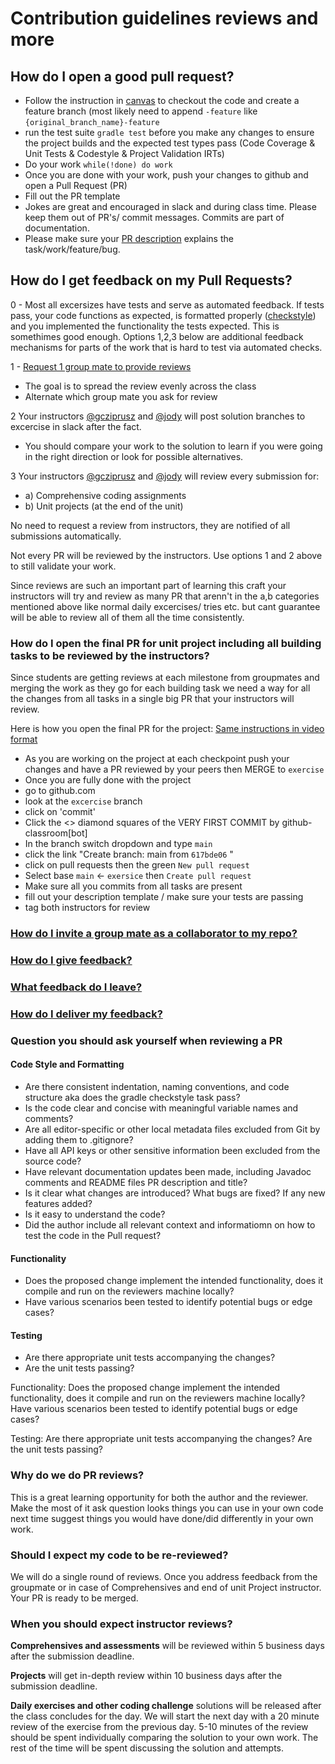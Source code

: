 # Contribution guidelines reviews and more


## How do I open a good pull request?
- Follow the instruction in [canvas](https://nss.instructure.com/) to checkout the 
code and create a feature branch (most likely need to append `-feature` like `{original_branch_name}-feature`
- run the test suite `gradle test` before you make any changes to ensure the project builds and the expected test types pass (Code Coverage & Unit Tests  & Codestyle & Project Validation IRTs)
- Do your work `while(!done) do work`
- Once you are done with your work, push your changes to github and open a Pull Request (PR)
- Fill out the PR template
- Jokes are great and encouraged in slack and during class time. Please keep them out of PR's/ commit messages. Commits are 
part of documentation.
- Please make sure your [PR description](https://www.pullrequest.com/blog/writing-a-great-pull-request-description/) explains the task/work/feature/bug.

## How do I get feedback on my Pull Requests? 

0 - Most all excersizes have tests and serve as automated feedback. If tests pass, your code functions as expected, is formatted properly ([checkstyle](https://checkstyle.sourceforge.io/)) and you implemented the functionality the tests expected.
    This is somethimes good enough. Options 1,2,3 below are additional feedback mechanisms for parts of the work that is hard to test via automated checks.

1 - [Request 1 group mate to provide reviews](https://docs.github.com/en/pull-requests/collaborating-with-pull-requests/proposing-changes-to-your-work-with-pull-requests/requesting-a-pull-request-review) 
- The goal is to spread the review evenly across the class
- Alternate which group mate you ask for review

2 Your instructors [@gcziprusz](https://github.com/gcziprusz) and [@jody](https://github.com/ProbablyJody) will post solution branches to excercise in slack after the fact.
- You should compare your work to the solution to learn if you were going in the right direction or 
look for possible alternatives.

3 Your instructors [@gcziprusz](https://github.com/gcziprusz) and [@jody](https://github.com/ProbablyJody) will review every submission for: 
- a) Comprehensive coding assignments
- b) Unit projects (at the end of the unit)

No need to request a review from instructors, they are notified of all submissions automatically. 

Not every PR will be reviewed by the instructors. Use options 1 and 2 
above to still validate your work.

Since reviews are such an important part of learning this craft your instructors will 
try and review as many PR that arenn't in the a,b categories mentioned above like normal daily excercises/ tries etc.
but cant guarantee will be able to review all of them all the time consistently.

### How do I open the final PR for unit project including all building tasks to be reviewed by the instructors? 
Since students are getting reviews at each milestone from groupmates and merging the work as they go for each building task we need a way for all the changes from all tasks in a single big PR that your instructors will review.

Here is how you open the final PR for the project: 
  [Same instructions in video format](https://www.youtube.com/watch?v=6-GJIolLKZc)

- As you are working on the project at each checkpoint push your changes and have a PR reviewed by your peers then MERGE to `exercise`
- Once you are fully done with the project 
- go to github.com 
- look at the `excercise` branch
- click on 'commit'
- Click the <> diamond squares of the VERY FIRST COMMIT by github-classroom[bot]  
- In the branch switch dropdown and type `main`
- click the link "Create branch: main from `617bde06` "
- click on pull requests then the green `New pull request`
- Select base `main` <- `exersice` then `Create pull request`
- Make sure all you commits from all tasks are present 
- fill out your description template / make sure your tests are passing 
- tag both instructors for review 



### [How do I invite a group mate as a collaborator to my repo?](https://docs.github.com/en/repositories/managing-your-repositorys-settings-and-features/managing-repository-settings/managing-teams-and-people-with-access-to-your-repository#inviting-a-team-or-person)

### [How do I give feedback?](https://docs.github.com/en/pull-requests/collaborating-with-pull-requests/reviewing-changes-in-pull-requests/reviewing-proposed-changes-in-a-pull-request?tool=webui)

### [What feedback do I leave?](https://medium.com/hackernoon/how-to-give-and-get-better-code-reviews-e011c3cda55e)

### [How do I deliver my feedback?](https://rewind.com/blog/best-practices-for-reviewing-pull-requests-in-github/)

### Question you should ask yourself when reviewing a PR
#### Code Style and Formatting
- Are there consistent indentation, naming conventions, and code structure aka does the gradle checkstyle task pass?
- Is the code clear and concise with meaningful variable names and comments?
- Are all editor-specific or other local metadata files excluded from Git by adding them to .gitignore?
- Have all API keys or other sensitive information been excluded from the source code?
- Have relevant documentation updates been made, including Javadoc comments and README files PR description and title?
- Is it clear what changes are introduced? What bugs are fixed? If any new features added?
- Is it easy to understand the code?
- Did the author include all relevant context and informatiomn on how to test the code in the Pull request?
#### Functionality
- Does the proposed change implement the intended functionality, does it compile and run on the reviewers machine locally?
- Have various scenarios been tested to identify potential bugs or edge cases?
#### Testing
- Are there appropriate unit tests accompanying the changes?
- Are the unit tests passing?

Functionality:
Does the proposed change implement the intended functionality, does it compile and run on the reviewers machine locally?
Have various scenarios been tested to identify potential bugs or edge cases?

Testing:
Are there appropriate unit tests accompanying the changes?
Are the unit tests passing?


### Why do we do PR reviews? 
This is a great learning opportunity for both the author and the reviewer. Make the most of it ask question looks things you can use in your own code next time suggest things you would have done/did differently in your own work. 

### Should I expect my code to be re-reviewed? 
We will do a single round of reviews. Once you address feedback from the groupmate or in case of Comprehensives and end of unit Project instructor. Your PR is ready to be merged.

### When you should expect instructor reviews?
**Comprehensives and assessments** will be reviewed within 5 business days after the submission deadline. 

**Projects** will get in-depth review within 10 business days after the submission deadline.

**Daily exercises and other coding challenge** solutions will be released after the class concludes for the day. We will start the next day with a 20 minute review of the exercise from the previous day. 5-10 minutes of the review should be spent individually comparing the solution to your own work. The rest of the time will be spent discussing the solution and attempts.
